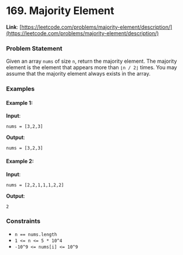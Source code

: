 # 169. Majority Element

**Link**: [https://leetcode.com/problems/majority-element/description/](https://leetcode.com/problems/majority-element/description/)

### Problem Statement

Given an array `nums` of size `n`, return the majority element.
The majority element is the element that appears more than `⌊n / 2⌋` times. You may assume that the majority element always exists in the array.

### Examples

#### Example 1:

**Input**: 
```
nums = [3,2,3]
```

**Output**:
```
nums = [3,2,3]
```

#### Example 2:

**Input**: 
```
nums = [2,2,1,1,1,2,2]
```

**Output**:
```
2
```

### Constraints
- `n == nums.length`
- `1 <= n <= 5 * 10^4`
- `-10^9 <= nums[i] <= 10^9`

